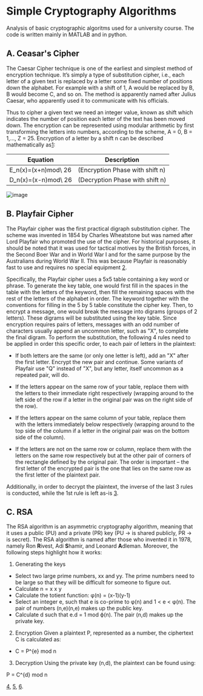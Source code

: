 # Simple Cryptography Algorithms

Analysis of basic cryptographic algoritms used for a university course. 
The code is written mainly in MATLAB and in python.

## A. Ceasar's Cipher 

The Caesar Cipher technique is one of the earliest and simplest method of encryption technique. It’s simply a type of substitution cipher, i.e., each letter of a given text is replaced by a letter some fixed number of positions down the alphabet. For example with a shift of 1, A would be replaced by B, B would become C, and so on. The method is apparently named after Julius Caesar, who apparently used it to communicate with his officials. 

Thus to cipher a given text we need an integer value, known as shift which indicates the number of position each letter of the text has been moved down. 
The encryption can be represented using modular arithmetic by first transforming the letters into numbers, according to the scheme, A = 0, B = 1,…, Z = 25. Encryption of a letter by a shift n can be described mathematically as[1](https://www.geeksforgeeks.org/caesar-cipher-in-cryptography/):

| Equation | Description |
|--------------------|---------------------------------|
|E_n(x)=(x+n)mod\ 26 | (Encryption Phase with shift n) |
|D_n(x)=(x-n)mod\ 26 | (Decryption Phase with shift n) |


![image](https://user-images.githubusercontent.com/47864776/150894642-fc447eba-024b-424c-961f-85514cd00931.png)




## B. Playfair Cipher

The Playfair cipher was the first practical digraph substitution cipher. The scheme was invented in 1854 by Charles Wheatstone but was named after Lord Playfair who promoted the use of the cipher. For historical purposes, it should be noted that it was used for tactical motives by the British forces, in the Second Boer War and in World War I and for the same purpose by the Australians during World War II. This was because Playfair is reasonably fast to use and requires no special equipment [2](https://www.geeksforgeeks.org/playfair-cipher-with-examples/).

Specifically, the Playfair cipher uses a 5x5 table containing a key word or phrase. To generate the key table, one would first fill in the spaces in the table with the letters of the keyword, then fill the remaining spaces with the rest of the letters of the alphabet in order. The keyword together with the conventions for filling in the 5 by 5 table constitute the cipher key. Then, to encrypt a message, one would break the message into digrams (groups of 2 letters). These digrams will be substituted using the key table. Since encryption requires pairs of letters, messages with an odd number of characters usually append an uncommon letter, such as "X", to complete the final digram. To perform the substitution, the following 4 rules need to be applied in order this specific order, to each pair of letters in the plaintext:

- If both letters are the same (or only one letter is left), add an "X" after the first letter. Encrypt the new pair and continue. Some variants of Playfair use "Q" instead of "X", but any letter, itself uncommon as a repeated pair, will do.

- If the letters appear on the same row of your table, replace them with the letters to their immediate right respectively (wrapping around to the left side of the row if a letter in the original pair was on the right side of the row).

- If the letters appear on the same column of your table, replace them with the letters immediately below respectively (wrapping around to the top side of the column if a letter in the original pair was on the bottom side of the column).

- If the letters are not on the same row or column, replace them with the letters on the same row respectively but at the other pair of corners of the rectangle defined by the original pair. The order is important – the first letter of the encrypted pair is the one that lies on the same row as the first letter of the plaintext pair.

Additionally, in order to decrypt the plaintext, the inverse of the last 3 rules is conducted, while the 1st rule is left as-is [3](https://en.wikipedia.org/wiki/Playfair_cipher).


## C. RSA

The RSA algorithm is an asymmetric cryptography algorithm, meaning that it uses a public (PU) and a private (PR) key (PU -> is shared publicly, PR -> is secret). The RSA algorithm is named after those who invented it in 1978, namely Ron **R**ivest, Adi **S**hamir, and Leonard **A**dleman. Moreover, the following steps highlight how it works:

1. Generating the keys
 - Select two large prime numbers, xx and yy. The prime numbers need to be large so that they will be difficult for someone to figure out.
 - Calculate n = x x y
 - Calculate the totient function: φ(n) = (x-1)(y-1)
 - Select an integer e, such that e is co-prime to φ(n) and 1 < e < φ(n). The pair of numbers (n,e)(n,e) makes up the public key.
 - Calculate d such that e.d = 1 mod ϕ(n).
 The pair (n,d) makes up the private key.

2. Encryption
Given a plaintext P, represented as a number, the ciphertext C is calculated as:
- C = P^{e} mod n

3. Decryption
Using the private key (n,d), the plaintext can be found using:

P = C^{d} mod n

[4](https://www.educative.io/edpresso/what-is-the-rsa-algorithm), [5](https://en.wikipedia.org/wiki/RSA_(cryptosystem)), [6](https://www.techtarget.com/searchsecurity/definition/RSA).
